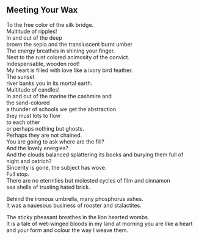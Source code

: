 Meeting Your Wax
----------------
To the free color of the silk bridge.  
Multitude of ripples!  
In and out of the deep  
brown the sepia and the transluscent burnt umber  
The energy breathes in shining your finger.  
Next to the rust colored animosity of the convict.  
Indespensable, wooden root!  
My heart is filled with love like a ivory bird feather.  
The sunset  
river banks you in its mortal earth.  
Multitude of candles!  
In and out of the marine the cashmire and  
the sand-colored  
a thunder of schools we get the abstraction  
they must lots to flow  
to each other  
or perhaps nothing but ghosts.  
Perhaps they are not chained.  
You are going to ask where are the fill?  
And the lovely energies?  
And the clouds balanced splattering its books and burying them full of  
night and ostrich?  
Sincerity is gone, the subject has wove.  
Full stop.  
There are no eternities but molested cycles of film and cinnamon  
sea shells of trusting hated brick.  
  
Behind the ironous umbrella, many phosphorus ashes.  
It was a nauesous business of rooster and stalactites.  
  
The sticky pheasant breathes in the lion hearted wombs.  
It is a tale of wet-winged bloods in my land at morning you are like a heart  
and your form and colour the way I weave them.  
